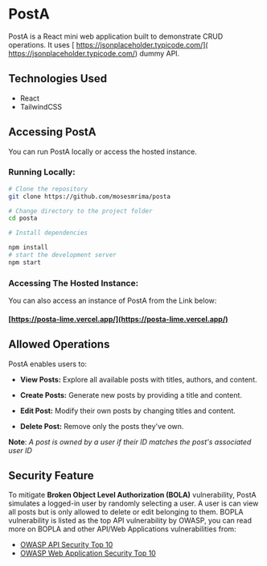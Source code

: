 # PostA

PostA is a React mini web application built to demonstrate CRUD operations.
It uses [ https://jsonplaceholder.typicode.com/]( https://jsonplaceholder.typicode.com/)
dummy API.

## Technologies Used
- React
- TailwindCSS

## Accessing PostA
You can run PostA locally or access the hosted instance.

### Running Locally:

```bash
# Clone the repository
git clone https://github.com/mosesmrima/posta

# Change directory to the project folder
cd posta

# Install dependencies

npm install
# start the development server
npm start
```

### Accessing The Hosted Instance:
You can also access an instance of PostA from the Link below:
 
#### [https://posta-lime.vercel.app/](https://posta-lime.vercel.app/)


## Allowed Operations
PostA enables users to:

- **View Posts:** Explore all available posts with titles, authors, and content.

- **Create Posts:** Generate new posts by providing a title and content.

- **Edit Post:** Modify their own posts by changing titles and content.

- **Delete Post:** Remove only the posts they've own.

**Note**: *A post is owned by a user if their ID matches the post's associated user ID*


## Security Feature
To mitigate **Broken Object Level Authorization (BOLA)** vulnerability, PostA simulates a logged-in user
by randomly selecting a user. A user is can view all posts but is only allowed 
to delete or edit belonging to them.
BOPLA vulnerability is listed as the top API vulnerability by OWASP, you can read more
on BOPLA and other API/Web Applications vulnerabilities from:

- [OWASP API Security Top 10](https://owasp.org/API-Security/editions/2023/en/0x00-header/)
- [OWASP Web Application Security Top 10](https://owasp.org/www-project-top-ten/)